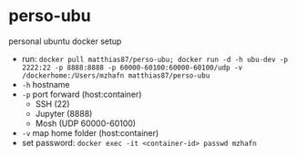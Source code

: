 # perso-ubu
personal ubuntu docker setup

* run: `docker pull matthias87/perso-ubu; docker run -d -h ubu-dev -p 2222:22 -p 8888:8888 -p 60000-60100:60000-60100/udp -v /dockerhome:/Users/mzhafn matthias87/perso-ubu`
 * `-h` hostname
 * `-p` port forward (host:container)
    * SSH (22)
    * Jupyter (8888)
    * Mosh (UDP 60000-60100)
 * `-v` map home folder (host:container)
* set password: `docker exec -it <container-id> passwd mzhafn`

